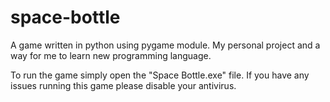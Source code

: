 # space-bottle
A game written in python using pygame module. My personal project and a way for me to learn new programming language. 

To run the game simply open the "Space Bottle.exe" file.
If you have any issues running this game please disable your antivirus.
